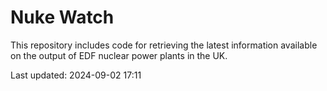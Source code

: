 # Nuke Watch

This repository includes code for retrieving the latest information available on the output of EDF nuclear power plants in the UK.

Last updated: 2024-09-02 17:11